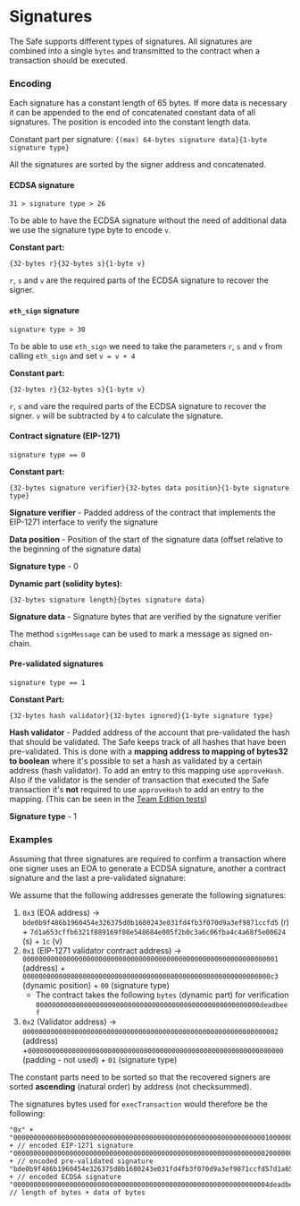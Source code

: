 # Signatures

The Safe supports different types of signatures. All signatures are combined into a single `bytes` and transmitted to the contract when a transaction should be executed.

### Encoding

Each signature has a constant length of 65 bytes. If more data is necessary it can be appended to the end of concatenated constant data of all signatures. The position is encoded into the constant length data.

Constant part per signature: `{(max) 64-bytes signature data}{1-byte signature type}`

All the signatures are sorted by the signer address and concatenated.

#### ECDSA signature

`31 > signature type > 26`

To be able to have the ECDSA signature without the need of additional data we use the signature type byte to encode `v`.

**Constant part:**

`{32-bytes r}{32-bytes s}{1-byte v}`

`r`, `s` and `v` are the required parts of the ECDSA signature to recover the signer.

#### `eth_sign` signature

`signature type > 30`

To be able to use `eth_sign` we need to take the parameters `r`, `s` and `v` from calling `eth_sign` and set `v = v + 4`

**Constant part:**

`{32-bytes r}{32-bytes s}{1-byte v}`

`r`, `s` and `v`are the required parts of the ECDSA signature to recover the signer. `v` will be subtracted by `4` to calculate the signature.

#### Contract signature (EIP-1271)

`signature type == 0`

**Constant part:**

`{32-bytes signature verifier}{32-bytes data position}{1-byte signature type}`

**Signature verifier** - Padded address of the contract that implements the EIP-1271 interface to verify the signature

**Data position** - Position of the start of the signature data (offset relative to the beginning of the signature data)

**Signature type** - 0

**Dynamic part (solidity bytes):**

`{32-bytes signature length}{bytes signature data}`

**Signature data** - Signature bytes that are verified by the signature verifier

The method `signMessage` can be used to mark a message as signed on-chain.

#### Pre-validated signatures

`signature type == 1`

**Constant Part:**

`{32-bytes hash validator}{32-bytes ignored}{1-byte signature type}`

**Hash validator** - Padded address of the account that pre-validated the hash that should be validated. The Safe keeps track of all hashes that have been pre-validated. This is done with a **mapping address to mapping of bytes32 to boolean** where it's possible to set a hash as validated by a certain address (hash validator). To add an entry to this mapping use `approveHash`. Also if the validator is the sender of transaction that executed the Safe transaction it's **not** required to use `approveHash` to add an entry to the mapping. (This can be seen in the [Team Edition tests](https://github.com/gnosis/safe-smart-account/blob/v1.0.0/test/gnosisSafeTeamEdition.js))

**Signature type** - 1

### Examples

Assuming that three signatures are required to confirm a transaction where one signer uses an EOA to generate a ECDSA signature, another a contract signature and the last a pre-validated signature:

We assume that the following addresses generate the following signatures:

1. `0x3` (EOA address) -> `bde0b9f486b1960454e326375d0b1680243e031fd4fb3f070d9a3ef9871ccfd5` (r) + `7d1a653cffb6321f889169f08e548684e005f2b0c3a6c06fba4c4a68f5e00624` (s) + `1c` (v)
2. `0x1` (EIP-1271 validator contract address) -> `0000000000000000000000000000000000000000000000000000000000000001` (address) + `00000000000000000000000000000000000000000000000000000000000000c3` (dynamic position) + `00` (signature type)
   * The contract takes the following `bytes` (dynamic part) for verification `00000000000000000000000000000000000000000000000000000000deadbeef`
3. `0x2` (Validator address) -> `0000000000000000000000000000000000000000000000000000000000000002` (address) +`0000000000000000000000000000000000000000000000000000000000000000` (padding - not used) + `01` (signature type)

The constant parts need to be sorted so that the recovered signers are sorted **ascending** (natural order) by address (not checksummed).

The signatures bytes used for `execTransaction` would therefore be the following:

```text
"0x" + 
"000000000000000000000000000000000000000000000000000000000000000100000000000000000000000000000000000000000000000000000000000000c300" + // encoded EIP-1271 signature
"0000000000000000000000000000000000000000000000000000000000000002000000000000000000000000000000000000000000000000000000000000000001" + // encoded pre-validated signature
"bde0b9f486b1960454e326375d0b1680243e031fd4fb3f070d9a3ef9871ccfd57d1a653cffb6321f889169f08e548684e005f2b0c3a6c06fba4c4a68f5e006241c" + // encoded ECDSA signature
"0000000000000000000000000000000000000000000000000000000000000004deadbeef"                                                             // length of bytes + data of bytes
```
